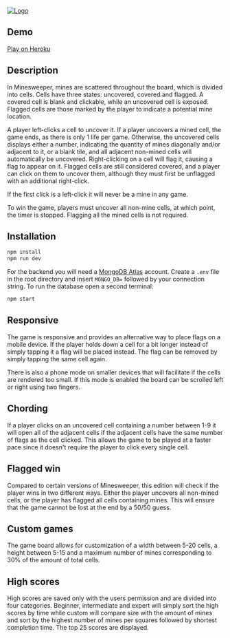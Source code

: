 [![Logo](https://raw.githubusercontent.com/jensengbg-jack-carling/minesweeper/e471a123355f22b924b87df15b7977dc1b1edd17/src/assets/logo.svg)](https://minesweeper-ts.herokuapp.com/)

## Demo

[Play on Heroku](https://minesweeper-ts.herokuapp.com/)

## Description

In Minesweeper, mines are scattered throughout the board, which is divided into cells. Cells have three states: uncovered, covered and flagged. A covered cell is blank and clickable, while an uncovered cell is exposed. Flagged cells are those marked by the player to indicate a potential mine location.

A player left-clicks a cell to uncover it. If a player uncovers a mined cell, the game ends, as there is only 1 life per game. Otherwise, the uncovered cells displays either a number, indicating the quantity of mines diagonally and/or adjacent to it, or a blank tile, and all adjacent non-mined cells will automatically be uncovered. Right-clicking on a cell will flag it, causing a flag to appear on it. Flagged cells are still considered covered, and a player can click on them to uncover them, although they must first be unflagged with an additional right-click.

If the first click is a left-click it will never be a mine in any game.

To win the game, players must uncover all non-mine cells, at which point, the timer is stopped. Flagging all the mined cells is not required.

## Installation

```bash
npm install
npm run dev
```

For the backend you will need a [MongoDB Atlas](https://www.mongodb.com/cloud/atlas) account. Create a `.env` file in the root directory and insert `MONGO_DB=` followed by your connection string. To run the database open a second terminal:

```bash
npm start
```

## Responsive

The game is responsive and provides an alternative way to place flags on a mobile device. If the player holds down a cell for a bit longer instead of simply tapping it a flag will be placed instead. The flag can be removed by simply tapping the same cell again.

There is also a phone mode on smaller devices that will facilitate if the cells are rendered too small. If this mode is enabled the board can be scrolled left or right using two fingers.

## Chording

If a player clicks on an uncovered cell containing a number between 1-9 it will open all of the adjacent cells if the adjacent cells have the same number of flags as the cell clicked. This allows the game to be played at a faster pace since it doesn't require the player to click every single cell.

## Flagged win

Compared to certain versions of Minesweeper, this edition will check if the player wins in two different ways. Either the player uncovers all non-mined cells, or the player has flagged all cells containing mines. This will ensure that the game cannot be lost at the end by a 50/50 guess.

## Custom games

The game board allows for customization of a width between 5-20 cells, a height between 5-15 and a maximum number of mines corresponding to 30% of the amount of total cells.

## High scores

High scores are saved only with the users permission and are divided into four categories. Beginner, intermediate and expert will simply sort the high scores by time while custom will compare size with the amount of mines and sort by the highest number of mines per squares followed by shortest completion time. The top 25 scores are displayed.
